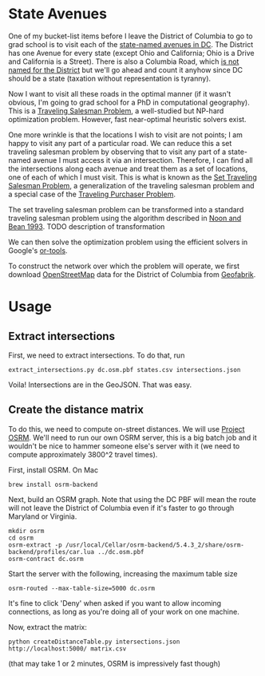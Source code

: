 # State Avenues

One of my bucket-list items before I leave the District of Columbia to go to grad school is to visit
each of the [state-named avenues in DC](https://en.wikipedia.org/wiki/List_of_state-named_roadways_in_Washington,_D.C.).
The District has one Avenue for every state (except Ohio and California; Ohio is a Drive and California
is a Street). There is also a Columbia Road, which [is not named for the District](https://en.wikipedia.org/wiki/Columbia_Road)
but we'll go ahead and count it anyhow since DC should be a state (taxation without representation is
tyranny).

Now I want to visit all these roads in the optimal manner (if it wasn't obvious, I'm going to grad school for
a PhD in computational geography). This is a [Traveling Salesman Problem](https://en.wikipedia.org/wiki/Travelling_salesman_problem),
a well-studied but NP-hard optimization problem. However, fast near-optimal heuristic solvers exist.

One more wrinkle is that the locations I wish to visit are not points; I am happy to visit any part
of a particular road. We can reduce this a set traveling salesman problem by observing that to visit
any part of a state-named avenue I must access it via an intersection. Therefore, I can find all the
intersections along each avenue and treat them as a set of locations, one of each of which I must
visit. This is what is known as the [Set Traveling Salesman Problem](https://en.wikipedia.org/wiki/Set_TSP_problem),
a generalization of the traveling salesman problem and a special case of the [Traveling Purchaser Problem](https://en.wikipedia.org/wiki/Traveling_purchaser_problem).

The set traveling salesman problem can be transformed into a standard traveling salesman problem using
the algorithm described in [Noon and Bean 1993](https://www.researchgate.net/publication/265366022_An_Efficient_Transformation_Of_The_Generalized_Traveling_Salesman_Problem).
TODO description of transformation

We can then solve the optimization problem using the efficient solvers in Google's [or-tools](https://developers.google.com/optimization/).

To construct the network over which the problem will operate, we first download [OpenStreetMap](https://osm.org)
data for the District of Columbia from [Geofabrik](http://download.geofabrik.de/north-america.html).

# Usage

## Extract intersections

First, we need to extract intersections. To do that, run

    extract_intersections.py dc.osm.pbf states.csv intersections.json

Voila! Intersections are in the GeoJSON. That was easy.

## Create the distance matrix

To do this, we need to compute on-street distances. We will use [Project OSRM](http://project-osrm.org).
We'll need to run our own OSRM server, this is a big batch job and it wouldn't be nice to hammer
someone else's server with it (we need to compute approximately 3800^2 travel times).

First, install OSRM. On Mac

    brew install osrm-backend

Next, build an OSRM graph. Note that using the DC PBF will mean the route will not leave the District of Columbia
even if it's faster to go through Maryland or Virginia.

    mkdir osrm
    cd osrm
    osrm-extract -p /usr/local/Cellar/osrm-backend/5.4.3_2/share/osrm-backend/profiles/car.lua ../dc.osm.pbf
    osrm-contract dc.osrm

Start the server with the following, increasing the maximum table size

    osrm-routed --max-table-size=5000 dc.osrm

It's fine to click 'Deny' when asked if you want to allow incoming connections, as long as you're doing all of your work on one machine.

Now, extract the matrix:

    python createDistanceTable.py intersections.json http://localhost:5000/ matrix.csv

(that may take 1 or 2 minutes, OSRM is impressively fast though)
